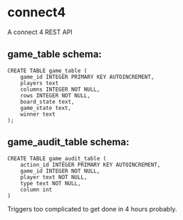 # connect4
A connect 4 REST API

## game_table schema:
```
CREATE TABLE game_table (
    game_id INTEGER PRIMARY KEY AUTOINCREMENT,
    players text
    columns INTEGER NOT NULL,
    rows INTEGER NOT NULL,
    board_state text,
    game_state text,
    winner text
);
```

## game_audit_table schema:
```
CREATE TABLE game_audit_table (
    action_id INTEGER PRIMARY KEY AUTOINCREMENT,
    game_id INTEGER NOT NULL,
    player text NOT NULL,
    type text NOT NULL,
    column int
)
```

Triggers too complicated to get done in 4 hours probably.
